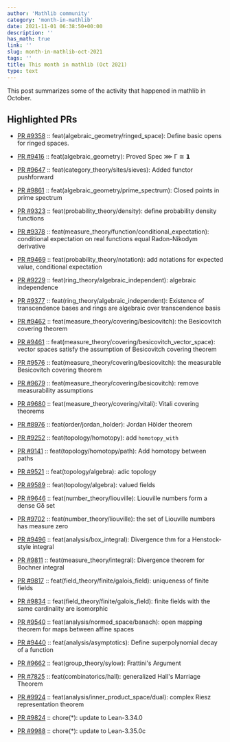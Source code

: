 ```yaml
---
author: 'Mathlib community'
category: 'month-in-mathlib'
date: 2021-11-01 06:38:50+00:00
description: ''
has_math: true
link: ''
slug: month-in-mathlib-oct-2021
tags: ''
title: This month in mathlib (Oct 2021)
type: text
---
```


This post summarizes some of the activity that happened in mathlib in October.

## Highlighted PRs


* [PR #9358](https://github.com/leanprover-community/mathlib/pull/9358) :: feat(algebraic_geometry/ringed_space): Define basic opens for ringed spaces.
* [PR #9416](https://github.com/leanprover-community/mathlib/pull/9416) :: feat(algebraic_geometry): Proved Spec ⋙ Γ ≅ 𝟭
* [PR #9647](https://github.com/leanprover-community/mathlib/pull/9647) :: feat(category_theory/sites/sieves): Added functor pushforward
* [PR #9861](https://github.com/leanprover-community/mathlib/pull/9861) :: feat(algebraic_geometry/prime_spectrum): Closed points in prime spectrum

* [PR #9323](https://github.com/leanprover-community/mathlib/pull/9323) :: feat(probability_theory/density): define probability density functions
* [PR #9378](https://github.com/leanprover-community/mathlib/pull/9378) :: feat(measure_theory/function/conditional_expectation): conditional expectation on real functions equal Radon-Nikodym derivative
* [PR #9469](https://github.com/leanprover-community/mathlib/pull/9469) :: feat(probability_theory/notation): add notations for expected value, conditional expectation

* [PR #9229](https://github.com/leanprover-community/mathlib/pull/9229) :: feat(ring_theory/algebraic_independent): algebraic independence
* [PR #9377](https://github.com/leanprover-community/mathlib/pull/9377) :: feat(ring_theory/algebraic_independent): Existence of transcendence bases and rings are algebraic over transcendence basis

* [PR #9462](https://github.com/leanprover-community/mathlib/pull/9462) :: feat(measure_theory/covering/besicovitch): the Besicovitch covering theorem
* [PR #9461](https://github.com/leanprover-community/mathlib/pull/9461) :: feat(measure_theory/covering/besicovitch_vector_space): vector spaces satisfy the assumption of Besicovitch covering theorem
* [PR #9576](https://github.com/leanprover-community/mathlib/pull/9576) :: feat(measure_theory/covering/besicovitch): the measurable Besicovitch covering theorem
* [PR #9679](https://github.com/leanprover-community/mathlib/pull/9679) :: feat(measure_theory/covering/besicovitch): remove measurability assumptions
* [PR #9680](https://github.com/leanprover-community/mathlib/pull/9680) :: feat(measure_theory/covering/vitali): Vitali covering theorems

* [PR #8976](https://github.com/leanprover-community/mathlib/pull/8976) :: feat(order/jordan_holder): Jordan Hölder theorem

* [PR #9252](https://github.com/leanprover-community/mathlib/pull/9252) :: feat(topology/homotopy): add `homotopy_with`
* [PR #9141](https://github.com/leanprover-community/mathlib/pull/9141) :: feat(topology/homotopy/path): Add homotopy between paths

* [PR #9521](https://github.com/leanprover-community/mathlib/pull/9521) :: feat(topology/algebra): adic topology
* [PR #9589](https://github.com/leanprover-community/mathlib/pull/9589) :: feat(topology/algebra): valued fields

* [PR #9646](https://github.com/leanprover-community/mathlib/pull/9646) :: feat(number_theory/liouville): Liouville numbers form a dense Gδ set
* [PR #9702](https://github.com/leanprover-community/mathlib/pull/9702) :: feat(number_theory/liouville): the set of Liouville numbers has measure zero

* [PR #9496](https://github.com/leanprover-community/mathlib/pull/9496) :: feat(analysis/box_integral): Divergence thm for a Henstock-style integral
* [PR #9811](https://github.com/leanprover-community/mathlib/pull/9811) :: feat(measure_theory/integral): Divergence theorem for Bochner integral

* [PR #9817](https://github.com/leanprover-community/mathlib/pull/9817) :: feat(field_theory/finite/galois_field): uniqueness of finite fields
* [PR #9834](https://github.com/leanprover-community/mathlib/pull/9834) :: feat(field_theory/finite/galois_field): finite fields with the same cardinality are isomorphic

* [PR #9540](https://github.com/leanprover-community/mathlib/pull/9540) :: feat(analysis/normed_space/banach): open mapping theorem for maps between affine spaces
* [PR #9440](https://github.com/leanprover-community/mathlib/pull/9440) :: feat(analysis/asymptotics): Define superpolynomial decay of a function
* [PR #9662](https://github.com/leanprover-community/mathlib/pull/9662) :: feat(group_theory/sylow): Frattini's Argument
* [PR #7825](https://github.com/leanprover-community/mathlib/pull/7825) :: feat(combinatorics/hall): generalized Hall's Marriage Theorem
* [PR #9924](https://github.com/leanprover-community/mathlib/pull/9924) :: feat(analysis/inner_product_space/dual): complex Riesz representation theorem

* [PR #9824](https://github.com/leanprover-community/mathlib/pull/9824) :: chore(*): update to Lean-3.34.0
* [PR #9988](https://github.com/leanprover-community/mathlib/pull/9988) :: chore(*): update to Lean-3.35.0c





